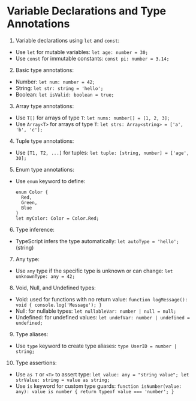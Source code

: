 # Variable Declarations and Type Annotations

1. Variable declarations using `let` and `const`:

- Use `let` for mutable variables: `let age: number = 30;`
- Use `const` for immutable constants: `const pi: number = 3.14;`

2. Basic type annotations:

- Number: `let num: number = 42;`
- String: `let str: string = 'hello';`
- Boolean: `let isValid: boolean = true;`

3. Array type annotations:

- Use `T[]` for arrays of type `T`: `let nums: number[] = [1, 2, 3];`
- Use `Array<T>` for arrays of type `T`: `let strs: Array<string> = ['a', 'b', 'c'];`

4. Tuple type annotations:

- Use `[T1, T2, ...]` for tuples: `let tuple: [string, number] = ['age', 30];`

5. Enum type annotations:

- Use `enum` keyword to define:
  ```
  enum Color {
    Red,
    Green,
    Blue
  }
  let myColor: Color = Color.Red;
  ```

6. Type inference:

- TypeScript infers the type automatically: `let autoType = 'hello';` (string)

7. Any type:

- Use `any` type if the specific type is unknown or can change: `let unknownType: any = 42;`

8. Void, Null, and Undefined types:

- Void: used for functions with no return value: `function logMessage(): void { console.log('Message'); }`
- Null: for nullable types: `let nullableVar: number | null = null;`
- Undefined: for undefined values: `let undefVar: number | undefined = undefined;`

9. Type aliases:

- Use `type` keyword to create type aliases: `type UserID = number | string;`

10. Type assertions:

- Use `as T` or `<T>` to assert type: `let value: any = "string value"; let strValue: string = value as string;`
- Use `is` keyword for custom type guards: `function isNumber(value: any): value is number { return typeof value === 'number'; }`
